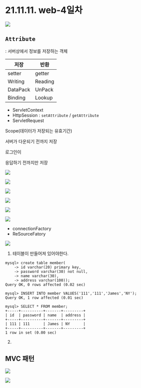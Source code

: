 # 21.11.11. web-4일차

![](./image/1111-01.png)

## `Attribute`

: 서버상에서 정보를 저장하는 객체



| 저장     | 반환    |
| -------- | ------- |
| setter   | getter  |
| Writing  | Reading |
| DataPack | UnPack  |
| Binding  | Lookup  |

* ServletContext
* HttpSession : `setAttribute` / `getAttribute`
* ServletRequest

Scope(데이터가 저장되는 유효기간)

서버가 다운되기 전까지 저장

로그인이

응답하기 전까지만 저장

![](./image/1111-02.png)

![](./image/1111-03.png)

![](./image/1111-04.png)

![](./image/1111-05.png)

![](./image/1111-06.png)

![](./image/1111-07.png)

* connectionFactory
* ReSourceFatory

![](./image/1111-08.png)





1. 테이블이 만들어져 있어야한다.

```mysql
mysql> create table member(
    -> id varchar(20) primary key,
    -> password varchar(30) not null,
    -> name varchar(30),
    -> address varchar(100));
Query OK, 0 rows affected (0.02 sec)

mysql> INSERT INTO member VALUES('111','111','James','NY');
Query OK, 1 row affected (0.01 sec)

mysql> SELECT * FROM member;
+-----+----------+-------+---------+
| id  | password | name  | address |
+-----+----------+-------+---------+
| 111 | 111      | James | NY      |
+-----+----------+-------+---------+
1 row in set (0.00 sec)
```



2. 

## MVC 패턴

![](./image/1111-09.png)

![](./image/1111-10.png)

